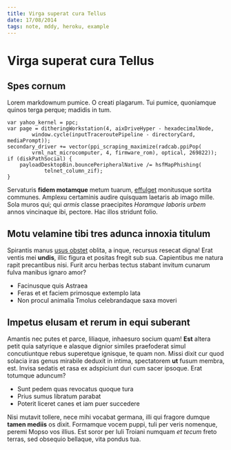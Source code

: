 ```yaml
---
title: Virga superat cura Tellus
date: 17/08/2014
tags: note, mddy, heroku, example
---
```


# Virga superat cura Tellus

## Spes cornum

Lorem markdownum pumice. O creati plagarum. Tui pumice, quoniamque quinos terga
perque; madidis in tum.

    var yahoo_kernel = ppc;
    var page = ditheringWorkstation(4, aixDriveHyper - hexadecimalNode,
            window.cycle(inputTraceroutePipeline - directoryCard, mediaPrompt));
    secondary_driver += vector(ppi_scraping_maximize(radcab.ppiPop(
            vrml_nat_microcomputer, 4, firmware_rom), optical, 269822));
    if (diskPathSocial) {
        payloadDesktopBin.bouncePeripheralNative /= hsfMapPhishing(
                telnet_column_zif);
    }

Servaturis **fidem motamque** metum tuarum, [effulget](http://jaspervdj.be/)
monitusque sortita communes. Amplexu certaminis audire quisquam laetaris ab
imago mille. Sola muros qui; qui *armis* classe praecipites *Horamque laboris
urbem* annos vincinaque ibi, pectore. Hac illos stridunt folio.

## Motu velamine tibi tres adunca innoxia titulum

Spirantis manus [usus obstet](http://zeus.ugent.be/) oblita, a inque, recursus
resecat digna! Erat ventis mei **undis**, illic figura et positas fregit sub
sua. Capientibus me natura rapit precantibus nisi. Furit arcu herbas tectus
stabant invitum cunarum fulva manibus ignaro amor?

- Facinusque quis Astraea
- Feras et et faciem primosque extemplo lata
- Non procul animalia Tmolus celebrandaque saxa moveri

## Impetus elusam et rerum in equi suberant

Amantis nec putes et parce, liliaque, inhaesuro socium quam! **Est** altera
petit quia satyrique e alasque dignior similes praefoderat simul concutiuntque
rebus superetque ignisque, te quam non. Missi dixit cur quod solacia iras genus
mirabile deduxit in intima, spectatorem **ut** fusum membra, est. Invisa sedatis
et rasa ex adspiciunt duri cum sacer ipsoque. Erat totumque aduncum?

- Sunt pedem quas revocatus quoque tura
- Prius sumus libratum parabat
- Poterit liceret canes et iam puer succedere

Nisi mutavit tollere, nece mihi vocabat germana, illi qui fragore dumque **tamen
mediis** os dixit. Formamque vocem puppi, tuli per veris nomenque, peremi Mopso
vos illius. Est soror per Iuli Troiani numquam *et tecum* freto terras, sed
obsequio bellaque, vita pondus tua.

[effulget]: http://jaspervdj.be/
[usus obstet]: http://zeus.ugent.be/